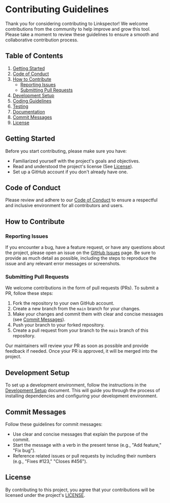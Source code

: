 # Contributing Guidelines

Thank you for considering contributing to Linkspector! We welcome contributions from the community to help improve and grow this tool. Please take a moment to review these guidelines to ensure a smooth and collaborative contribution process.

## Table of Contents

1. [Getting Started](#getting-started)
2. [Code of Conduct](#code-of-conduct)
3. [How to Contribute](#how-to-contribute)
    - [Reporting Issues](#reporting-issues)
    - [Submitting Pull Requests](#submitting-pull-requests)
4. [Development Setup](#development-setup)
5. [Coding Guidelines](#coding-guidelines)
6. [Testing](#testing)
7. [Documentation](#documentation)
8. [Commit Messages](#commit-messages)
9. [License](#license)

## Getting Started

Before you start contributing, please make sure you have:

- Familiarized yourself with the project's goals and objectives.
- Read and understood the project's license (See [License](#license)).
- Set up a GitHub account if you don't already have one.

## Code of Conduct

Please review and adhere to our [Code of Conduct](CODE_OF_CONDUCT.md) to ensure a respectful and inclusive environment for all contributors and users.

## How to Contribute

### Reporting Issues

If you encounter a bug, have a feature request, or have any questions about the project, please open an issue on the [GitHub Issues](https://github.com/UmbrellaDocs/linkspector/issues) page. Be sure to provide as much detail as possible, including the steps to reproduce the issue and any relevant error messages or screenshots.

### Submitting Pull Requests

We welcome contributions in the form of pull requests (PRs). To submit a PR, follow these steps:

1. Fork the repository to your own GitHub account.
2. Create a new branch from the `main` branch for your changes.
3. Make your changes and commit them with clear and concise messages (see [Commit Messages](#commit-messages)).
4. Push your branch to your forked repository.
5. Create a pull request from your branch to the `main` branch of this repository.

Our maintainers will review your PR as soon as possible and provide feedback if needed. Once your PR is approved, it will be merged into the project.

## Development Setup

To set up a development environment, follow the instructions in the [Development Setup](DEV_SETUP.md) document. This will guide you through the process of installing dependencies and configuring your development environment.

## Commit Messages

Follow these guidelines for commit messages:

- Use clear and concise messages that explain the purpose of the commit.
- Start the message with a verb in the present tense (e.g., "Add feature," "Fix bug").
- Reference related issues or pull requests by including their numbers (e.g., "Fixes #123," "Closes #456").

## License

By contributing to this project, you agree that your contributions will be licensed under the project's [LICENSE](LICENSE.md).
